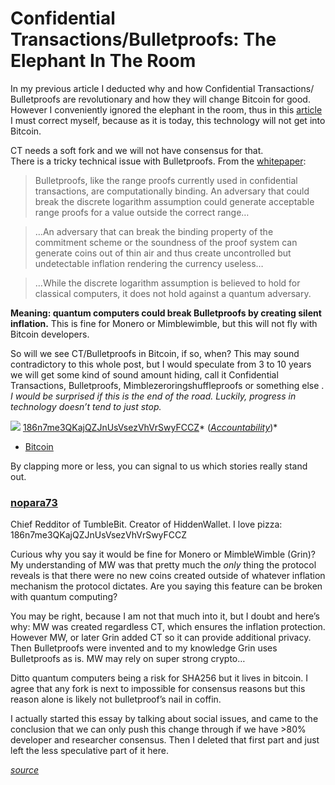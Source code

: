 # Confidential Transactions/Bulletproofs: The Elephant In The Room

In my previous article I deducted why and how Confidential Transactions/
Bulletproofs are revolutionary and how they will change Bitcoin for good.
However I conveniently ignored the elephant in the room, thus in this [article](https://github.com/InserirAquiNome/articles/blob/master/nopara73/10Fev2018.md) I
must correct myself, because as it is today, this technology will not get into
Bitcoin.


CT needs a soft fork and we will not have consensus for that.<br> There is a
tricky technical issue with Bulletproofs. From the
[whitepaper](https://eprint.iacr.org/2017/1066.pdf):

> Bulletproofs, like the range proofs currently used in confidential transactions,
> are computationally binding. An adversary that could break the discrete
logarithm assumption could generate acceptable range proofs for a value outside
the correct range…

> …An adversary that can break the binding property of the commitment scheme or
> the soundness of the proof system can generate coins out of thin air and thus
create uncontrolled but undetectable inflation rendering the currency useless…

> …While the discrete logarithm assumption is believed to hold for classical
> computers, it does not hold against a quantum adversary.

**Meaning: quantum computers could break Bulletproofs by creating silent
inflation.** This is fine for Monero or Mimblewimble, but this will not fly with
Bitcoin developers.

So will we see CT/Bulletproofs in Bitcoin, if so, when? This may sound
contradictory to this whole post, but I would speculate from 3 to 10 years we
will get some kind of sound amount hiding, call it Confidential Transactions,
Bulletproofs, Mimblezeroringshuffleproofs or something else . *I would be
surprised if this is the end of the road. Luckily, progress in technology
doesn’t tend to just stop.*

![](https://cdn-images-1.medium.com/max/800/0*Qk_xWE4PCbuat89L.)
<span class="figcaption_hack">[186n7me3QKajQZJnUsVsezVhVrSwyFCCZ](https://www.smartbit.com.au/address/186n7me3QKajQZJnUsVsezVhVrSwyFCCZ)*
(*[Accountability](https://github.com/nopara73/HiddenWallet/blob/master/HiddenWallet.Documentation/DonationsSpentOn.md)*)*</span>

* [Bitcoin](https://medium.com/tag/bitcoin?source=post)

By clapping more or less, you can signal to us which stories really stand out.

### [nopara73](https://medium.com/@nopara73)

Chief Redditor of TumbleBit. Creator of HiddenWallet. I love pizza:
186n7me3QKajQZJnUsVsezVhVrSwyFCCZ

Curious why you say it would be fine for Monero or MimbleWimble (Grin)? My
understanding of MW was that pretty much the *only* thing the protocol reveals
is that there were no new coins created outside of whatever inflation mechanism
the protocol dictates. Are you saying this feature can be broken with quantum
computing?

You may be right, because I am not that much into it, but I doubt and here’s
why: MW was created regardless CT, which ensures the inflation protection.
However MW, or later Grin added CT so it can provide additional privacy. Then
Bulletproofs were invented and to my knowledge Grin uses Bulletproofs as is. MW
may rely on super strong crypto…

Ditto quantum computers being a risk for SHA256 but it lives in bitcoin. I agree
that any fork is next to impossible for consensus reasons but this reason alone
is likely not bulletproof’s nail in coffin.

I actually started this essay by talking about social issues, and came to the
conclusion that we can only push this change through if we have >80% developer
and researcher consensus. Then I deleted that first part and just left the less
speculative part of it here.

[*source*](https://medium.com/@nopara73/confidential-transactions-bulletproofs-the-elephant-in-the-room-cfdb37ce509)
